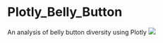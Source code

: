 # Plotly_Belly_Button
An analysis of belly button diversity using Plotly
![](https://bmoazen.github.io/Plotly_Belly_Button/)